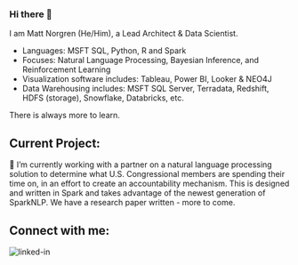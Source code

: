 ### Hi there 👋

I am Matt Norgren (He/Him), a Lead Architect & Data Scientist.

- Languages: MSFT SQL, Python, R and Spark
- Focuses: Natural Language Processing, Bayesian Inference, and Reinforcement Learning
- Visualization software includes: Tableau, Power BI, Looker & NEO4J
- Data Warehousing includes: MSFT SQL Server, Terradata, Redshift, HDFS (storage), Snowflake, Databricks, etc.

There is always more to learn.

## Current Project:

🔭 I’m currently working with a partner on a natural language processing solution to determine what U.S. Congressional members are spending their time on, in an effort to create an accountability mechanism. This is designed and written in Spark and takes advantage of the newest generation of SparkNLP. We have a research paper written - more to come.

## Connect with me: 

[<img align="left" alt="linked-in" src="https://img.shields.io/badge/linkedin-%230077B5.svg?&style=for-the-badge&logo=linkedin&logoColor=white" />](https://www.linkedin.com/in/matthewnorgren/)
